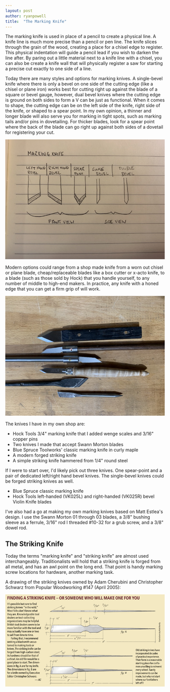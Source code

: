 ```yaml
---
layout: post
author: ryanpowell
title:  "The Marking Knife"
---
```


The marking knife is used in place of a pencil to create a physical line.  A knife line is much more precise than a pencil or pen line.  The knife slices through the grain of the wood, creating a place for a chisel edge to register.  This physical indentation will guide a pencil lead if you wish to darken the line after.  By paring out a little material next to a knife line with a chisel, you can also be create a knife wall that will physically register a saw for starting a precise cut exactly to one side of a line.

Today there are many styles and options for marking knives.  A single-bevel knife where there is only a bevel on one side of the cutting edge (like a chisel or plane iron) works best for cutting right up against the blade of a square or bevel gauge, however, dual bevel knives where the cutting edge is ground on both sides to form a V can be just as functional.  When it comes to shape, the cutting edge can be on the left side of the knife, right side of the knife, or shaped to a spear point.  In my own opinion, a thinner and longer blade will also serve you for marking in tight spots, such as marking tails and/or pins in dovetailing.  For thicker blades, look for a spear point where the back of the blade can go right up against both sides of a dovetail for registering your cut.

![Knife Points](/assets/images/marking-knife/knife-points.jpeg)

Modern options could range from a shop made knife from a worn out chisel or plane blade, cheap/replaceable blades like a box cutter or x-acto knife, to a blade (such as those sold by Hock) that you handle yourself, to any number of middle to high-end makers.  In practice, any knife with a honed edge that you can get a firm grip of will work.

![My Marking Knives](/assets/images/marking-knife/marking-knives.jpeg)

The knives I have in my own shop are:

* Hock Tools 3/4" marking knife that I added wenge scales and 3/16" copper pins
* Two knives I made that accept Swann Morton blades
* Blue Spruce Toolworks' classic marking knife in curly maple
* A modern forged striking knife
* A simple striking knife hammered from 1/4" round steel

If I were to start over, I'd likely pick out three knives.  One spear-point and a pair of dedicated left/right hand bevel knives.  The single-bevel knives could be forged striking knives as well.

* Blue Spruce classic marking knife
* Hock Tools left-handed (VK025L) and right-handed (VK025R) bevel Violin Knife blades

I've also had a go at making my own marking knives based on Matt Estlea's design.  I use the Swann Morton 01 through 03 blades, a 3/8" bushing sleeve as a ferrule, 3/16" rod I threaded #10-32 for a grub screw, and a 3/8" dowel rod.

## The Striking Knife

Today the terms "marking knife" and "striking knife" are almost used interchangeably.  Traditionalists will hold that a striking knife is forged from all metal, and has an awl point on the long end.  That point is handy marking screw locations for hardware, another marking task.

A drawing of the striking knives owned by Adam Cherubini and Christopher Schwarz from Popular Woodworking #147 (April 2005):

![Striking Knife](/assets/images/marking-knife/striking-knives.png)

